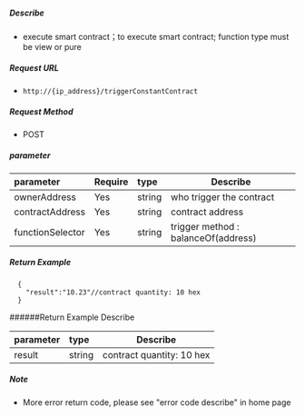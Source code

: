     
##### Describe

- execute smart contract；to execute smart contract; function type must be view or pure

##### Request URL
- ` http://{ip_address}/triggerConstantContract `
  
##### Request Method
- POST 

##### parameter

|parameter|Require|type|Describe|
|:----    |:---|:----- |-----   |
|ownerAddress |Yes  |string  |who trigger the contract|
|contractAddress |Yes  |string  |contract address|
|functionSelector |Yes  |string  |trigger method : balanceOf(address)|

##### Return Example 

``` 
  {
    "result":"10.23"//contract quantity: 10 hex
  }
```

######Return Example Describe 

|parameter|type|Describe|
|:-----  |:-----|-----      
|result |string   |contract quantity: 10 hex  |

##### Note 

- More error return code, please see "error code describe" in home page